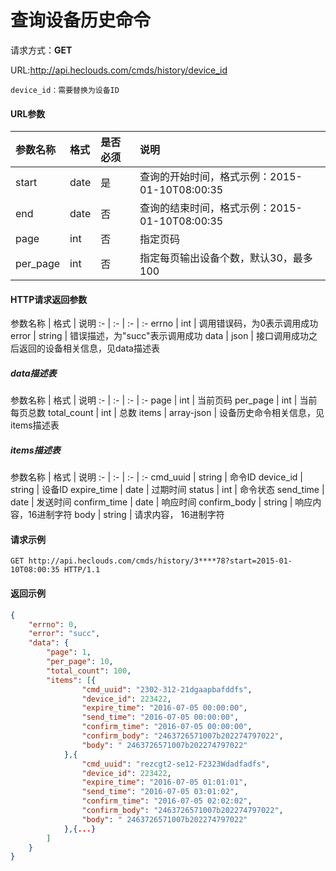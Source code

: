 # 查询设备历史命令
请求方式：**GET**

URL:http://api.heclouds.com/cmds/history/device_id

    device_id：需要替换为设备ID

#### URL参数
参数名称 | 格式 | 是否必须 | 说明
:- | :- | :- | :-
start | date | 是 | 查询的开始时间，格式示例：2015-01-10T08:00:35
end | date | 否 | 查询的结束时间，格式示例：2015-01-10T08:00:35
page | int | 否 | 指定页码
per_page | int | 否 | 指定每页输出设备个数，默认30，最多100


#### HTTP请求返回参数
参数名称 | 格式 | 说明
:- | :- | :- | :-
errno | int | 调用错误码，为0表示调用成功
error | string | 错误描述，为"succ"表示调用成功
data | json | 接口调用成功之后返回的设备相关信息，见data描述表

##### data描述表
参数名称 | 格式 | 说明
:- | :- | :- | :-
page | int | 当前页码
per_page | int | 当前每页总数
total_count | int | 总数
items | array-json | 设备历史命令相关信息，见items描述表

##### items描述表
参数名称 | 格式 | 说明
:- | :- | :- | :-
cmd_uuid | string | 命令ID
device_id | string | 设备ID
expire_time | date | 过期时间
status | int | 命令状态
send_time | date | 发送时间
confirm_time | date | 响应时间
confirm_body | string | 响应内容，16进制字符
body | string | 请求内容， 16进制字符


#### 请求示例
```text
GET http://api.heclouds.com/cmds/history/3****78?start=2015-01-10T08:00:35 HTTP/1.1
```

#### 返回示例
```json
{
	"errno": 0,
	"error": "succ",
	"data": {
		"page": 1,
		"per_page": 10,
		"total_count": 100,
		"items": [{
				"cmd_uuid": "2302-312-21dgaapbafddfs",
				"device_id": 223422,
				"expire_time": "2016-07-05 00:00:00",
				"send_time": "2016-07-05 00:00:00",
				"confirm_time": "2016-07-05 00:00:00",
				"confirm_body": "2463726571007b202274797022",
				"body": " 2463726571007b202274797022"
			},{
				"cmd_uuid": "rezcgt2-se12-F2323Wdadfadfs",
				"device_id": 223422,
				"expire_time": "2016-07-05 01:01:01",
				"send_time": "2016-07-05 03:01:02",
				"confirm_time": "2016-07-05 02:02:02",
				"confirm_body": "2463726571007b202274797022",
				"body": " 2463726571007b202274797022"
			},{...}
		]
	}
}
```


